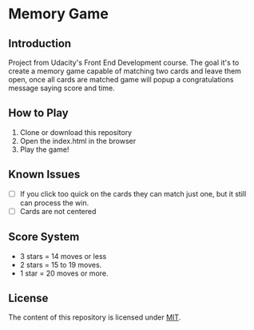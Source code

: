 # Memory Game

## Introduction
Project from Udacity's Front End Development course. 
The goal it's to create a memory game capable of matching 
two cards and leave them open, once all cards are matched 
game will popup a congratulations message saying score and time.

## How to Play
1. Clone or download this repository
2. Open the index.html in the browser
3. Play the game!

## Known Issues
- [ ] If you click too quick on the cards they can match just one, but it still can process the win.
- [ ] Cards are not centered

## Score System
- 3 stars = 14 moves or less
- 2 stars = 15 to 19 moves.
- 1 star = 20 moves or more. 

## License
The content of this repository is licensed under [MIT](https://choosealicense.com/licenses/mit/).

